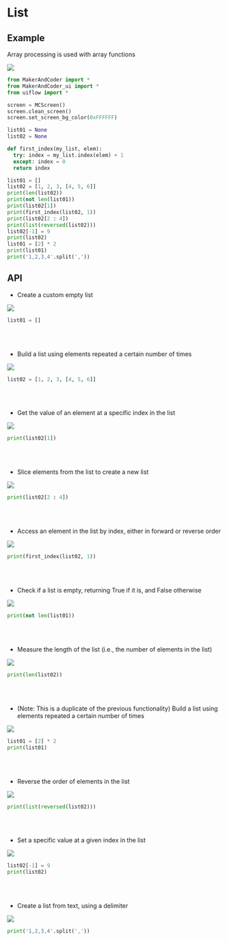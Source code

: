 # List

## Example

Array processing is used with array functions

<img class="blockly_svg" src="https://makerandcoder.com/MCLab/blockly/generic/Lists/uiflow_block_lists_Example.svg">

```python
from MakerAndCoder import *
from MakerAndCoder_ui import *
from uiflow import *

screen = MCScreen()
screen.clean_screen()
screen.set_screen_bg_color(0xFFFFFF)

list01 = None
list02 = None

def first_index(my_list, elem):
  try: index = my_list.index(elem) + 1
  except: index = 0
  return index

list01 = []
list02 = [1, 2, 3, [4, 5, 6]]
print(len(list02))
print(not len(list01))
print(list02[1])
print(first_index(list02, 1))
print(list02[2 : 4])
print(list(reversed(list02)))
list02[-1] = 9
print(list02)
list01 = [2] * 2
print(list01)
print('1,2,3,4'.split(','))
```

## API
- Create a custom empty list
<img class="blockly_svg" src="https://makerandcoder.com/MCLab/blockly/generic/Lists/uiflow_block_lists_create_empty.svg">

```python
list01 = []
```

<br><br>
- Build a list using elements repeated a certain number of times
<img class="blockly_svg" src="https://makerandcoder.com/MCLab/blockly/generic/Lists/uiflow_block_lists_create_with.svg">

```python
list02 = [1, 2, 3, [4, 5, 6]]
```

<br><br>
- Get the value of an element at a specific index in the list
<img class="blockly_svg" src="https://makerandcoder.com/MCLab/blockly/generic/Lists/uiflow_block_lists_getIndex.svg">

```python
print(list02[1])
```

<br><br>
- Slice elements from the list to create a new list
<img class="blockly_svg" src="https://makerandcoder.com/MCLab/blockly/generic/Lists/uiflow_block_lists_getSublist.svg">

```python
print(list02[2 : 4])
```

<br><br>
- Access an element in the list by index, either in forward or reverse order
<img class="blockly_svg" src="https://makerandcoder.com/MCLab/blockly/generic/Lists/uiflow_block_lists_indexOf.svg">

```python
print(first_index(list02, 1))
```

<br><br>
- Check if a list is empty, returning True if it is, and False otherwise
<img class="blockly_svg" src="https://makerandcoder.com/MCLab/blockly/generic/Lists/uiflow_block_lists_isEmpty.svg">

```python
print(not len(list01))
```

<br><br>
- Measure the length of the list (i.e., the number of elements in the list)
<img class="blockly_svg" src="https://makerandcoder.com/MCLab/blockly/generic/Lists/uiflow_block_lists_length.svg">

```python
print(len(list02))
```

<br><br>
- (Note: This is a duplicate of the previous functionality) Build a list using elements repeated a certain number of times
<img class="blockly_svg" src="https://makerandcoder.com/MCLab/blockly/generic/Lists/uiflow_block_lists_repeat.svg">

```python
list01 = [2] * 2
print(list01)
```

<br><br>
- Reverse the order of elements in the list
<img class="blockly_svg" src="https://makerandcoder.com/MCLab/blockly/generic/Lists/uiflow_block_lists_reverse.svg">

```python
print(list(reversed(list02)))
```

<br><br>
- Set a specific value at a given index in the list
<img class="blockly_svg" src="https://makerandcoder.com/MCLab/blockly/generic/Lists/uiflow_block_lists_setIndex.svg">

```python
list02[-1] = 9
print(list02)
```

<br><br>
- Create a list from text, using a delimiter
<img class="blockly_svg" src="https://makerandcoder.com/MCLab/blockly/generic/Lists/uiflow_block_lists_split.svg">

```python
print('1,2,3,4'.split(','))
```


